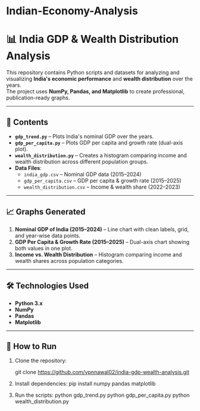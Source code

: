 # Indian-Economy-Analysis
# 📊 India GDP & Wealth Distribution Analysis

This repository contains Python scripts and datasets for analyzing and visualizing **India's economic performance** and **wealth distribution** over the years.  
The project uses **NumPy, Pandas, and Matplotlib** to create professional, publication-ready graphs.

---

## 📂 Contents

- **`gdp_trend.py`** – Plots India's nominal GDP over the years.
- **`gdp_per_capita.py`** – Plots GDP per capita and growth rate (dual-axis plot).
- **`wealth_distribution.py`** – Creates a histogram comparing income and wealth distribution across different population groups.
- **Data Files**:
  - `india_gdp.csv` – Nominal GDP data (2015–2024)
  - `gdp_per_capita.csv` – GDP per capita & growth rate (2015–2025)
  - `wealth_distribution.csv` – Income & wealth share (2022–2023)

---

## 📈 Graphs Generated

1. **Nominal GDP of India (2015–2024)** – Line chart with clean labels, grid, and year-wise data points.
2. **GDP Per Capita & Growth Rate (2015–2025)** – Dual-axis chart showing both values in one plot.
3. **Income vs. Wealth Distribution** – Histogram comparing income and wealth shares across population categories.

---

## 🛠️ Technologies Used

- **Python 3.x**
- **NumPy**
- **Pandas**
- **Matplotlib**

---

## 🚀 How to Run

1. Clone the repository:

   git clone https://github.com/vpnnawal02/india-gdp-wealth-analysis.git
   
2. Install dependencies:
    pip install numpy pandas matplotlib

3. Run the scripts:
    python gdp_trend.py
    python gdp_per_capita.py
    python wealth_distribution.py
